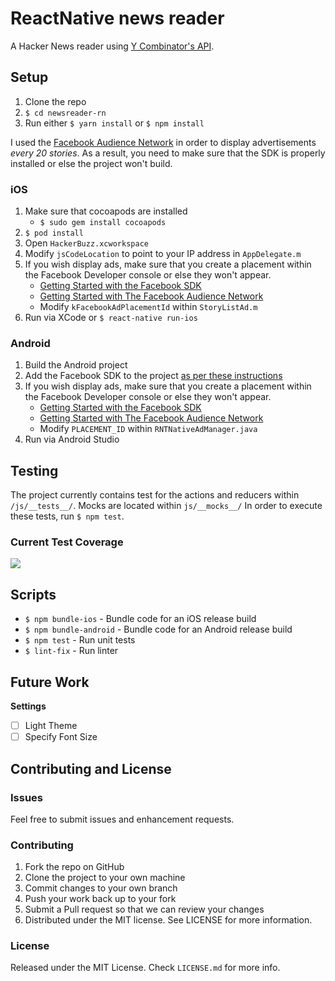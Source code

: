 # ReactNative news reader

A Hacker News reader using [Y Combinator's API](https://github.com/HackerNews/API).

## Setup

1. Clone the repo
2. `$ cd newsreader-rn`
3. Run either `$ yarn install` or `$ npm install`

I used the [Facebook Audience Network](https://developers.facebook.com/products/audience-network/overview/) in order to display advertisements _every 20 stories_. As a result, you need to make sure that the SDK is properly installed or else the project won't build.

### iOS
1. Make sure that cocoapods are installed
   - `$ sudo gem install cocoapods`
2. `$ pod install`
3. Open `HackerBuzz.xcworkspace`
4. Modify `jsCodeLocation` to point to your IP address in `AppDelegate.m`
6. If you wish display ads, make sure that you create a placement within the Facebook Developer console or else they won't appear.
   - [Getting Started with the Facebook SDK](https://developers.facebook.com/docs/ios/getting-started/#settings)
   - [Getting Started with The Facebook Audience Network](https://developers.facebook.com/docs/audience-network)
   - Modify `kFacebookAdPlacementId` within `StoryListAd.m`
7. Run via XCode or `$ react-native run-ios`

### Android

1. Build the Android project
2. Add the Facebook SDK to the project [as per these instructions](https://developers.facebook.com/docs/android/getting-started/#sdk-project)
3. If you wish display ads, make sure that you create a placement within the Facebook Developer console or else they won't appear.
   - [Getting Started with the Facebook SDK](https://developers.facebook.com/docs/android/getting-started/#settings)
   - [Getting Started with The Facebook Audience Network](https://developers.facebook.com/docs/audience-network)
   - Modify `PLACEMENT_ID` within `RNTNativeAdManager.java`
4. Run via Android Studio

## Testing

The project currently contains test for the actions and reducers within `/js/__tests__/`. Mocks are located within `js/__mocks__/` In order to execute these tests, run `$ npm test`.

### Current Test Coverage

<img src="https://i.imgur.com/4sulKRi.png" />

## Scripts

- `$ npm bundle-ios` - Bundle code for an iOS release build
- `$ npm bundle-android` - Bundle code for an Android release build
- `$ npm test` - Run unit tests
- `$ lint-fix` - Run linter

## Future Work

**Settings**
- [ ] Light Theme
- [ ] Specify Font Size

## Contributing and License

### Issues

Feel free to submit issues and enhancement requests.

### Contributing

1. Fork the repo on GitHub
2. Clone the project to your own machine
3. Commit changes to your own branch
4. Push your work back up to your fork
5. Submit a Pull request so that we can review your changes
6. Distributed under the MIT license. See LICENSE for more information.

### License

Released under the MIT License. Check `LICENSE.md` for more info.
